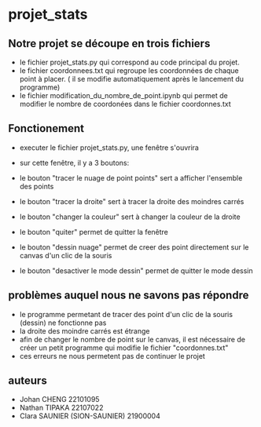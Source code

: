 # projet_stats

## Notre projet se découpe en trois fichiers
- le fichier projet_stats.py qui correspond au code principal du projet.
- le fichier coordonnees.txt qui regroupe les coordonnées de chaque point à placer. ( il se modifie automatiquement après le lancement du programme)
- le fichier modification_du_nombre_de_point.ipynb qui permet de modifier le nombre de coordonées dans le fichier coordonnes.txt

## Fonctionement
- executer le fichier projet_stats.py, une fenêtre s'ouvrira
- sur cette fenêtre, il y a 3 boutons:

- le bouton "tracer le nuage de point points" sert a afficher l'ensemble des points
- le bouton "tracer la droite" sert à tracer la droite des moindres carrés
- le bouton "changer la couleur" sert à changer la couleur de la droite
- le bouton "quiter" permet de quitter la fenêtre 
- le bouton "dessin nuage" permet de creer des point directement sur le canvas d'un clic de la souris
- le bouton "desactiver le mode dessin" permet de quitter le mode dessin

##

## problèmes auquel nous ne savons pas répondre
- le programme permetant de tracer des point d'un clic de la souris (dessin) ne fonctionne pas
- la droite des moindre carrés est étrange
- afin de changer le nombre de point sur le canvas, il est nécessaire de créer un petit programme qui modifie le fichier "coordonnes.txt"
- ces erreurs ne nous permetent pas de continuer le projet

## auteurs
- Johan CHENG 22101095
- Nathan TIPAKA 22107022
- Clara SAUNIER (SION-SAUNIER) 21900004

